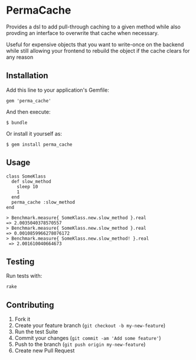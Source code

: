 # PermaCache

Provides a dsl to add pull-through caching to a given method while
also provding an interface to overwrite that cache when necessary.

Useful for expensive objects that you want to write-once on the backend
while still allowing your frontend to rebuild the object if the
cache clears for any reason

## Installation

Add this line to your application's Gemfile:

    gem 'perma_cache'

And then execute:

    $ bundle

Or install it yourself as:

    $ gem install perma_cache

## Usage

```
class SomeKlass
  def slow_method
    sleep 10
    1
  end
  perma_cache :slow_method
end
```

```
> Benchmark.measure{ SomeKlass.new.slow_method }.real
=> 2.0035040378570557
> Benchmark.measure{ SomeKlass.new.slow_method }.real
=> 0.0010859966278076172
> Benchmark.measure{ SomeKlass.new.slow_method! }.real
 => 2.001610040664673
```

## Testing

Run tests with:
```
rake
```

## Contributing

1. Fork it
2. Create your feature branch (`git checkout -b my-new-feature`)
3. Run the test Suite
4. Commit your changes (`git commit -am 'Add some feature'`)
5. Push to the branch (`git push origin my-new-feature`)
6. Create new Pull Request

